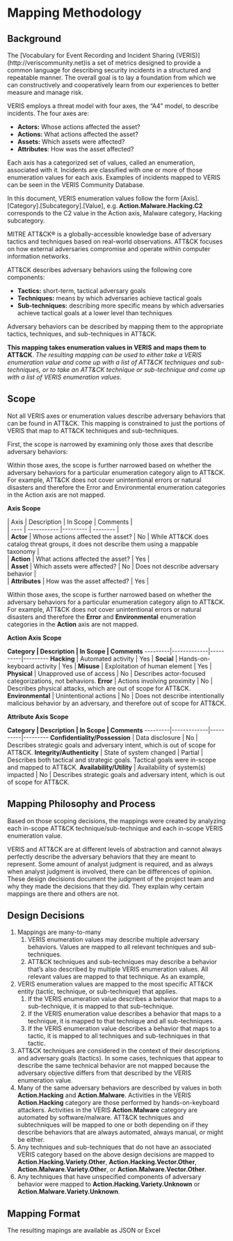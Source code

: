 <h1>Mapping Methodology</h1>

<h2>Background</h2>
<p>
The [Vocabulary for Event Recording and Incident Sharing (VERIS)](http://veriscommunity.net)is a set of metrics designed to provide a common language for describing security incidents in a structured and repeatable manner. The overall goal is to lay a foundation from which we can constructively and cooperatively learn from our experiences to better measure and manage risk.
</p>
VERIS employs a threat model with four axes, the “A4” model, to describe incidents. The four axes are:
<ul>
<li><strong>Actors:</strong> Whose actions affected the asset?
<li><strong>Actions:</strong> What actions affected the asset?
<li><strong>Assets:</strong> Which assets were affected?
<li><strong>Attributes</strong>: How was the asset affected?
</ul>
<p>
Each axis has a categorized set of values, called an enumeration, associated with it. Incidents are classified with one or more of those enumeration values for each axis.  Examples of incidents mapped to VERIS can be seen in the VERIS Community Database.
</p>

<p>
In this document, VERIS enumeration values follow the form [Axis].[Category].[Subcategory].[Value], e.g.<strong> Action.Malware.Hacking.C2</strong> corresponds to the C2 value in the Action axis, Malware category, Hacking subcategory.
</p>

<p>
MITRE ATT&CK® is a globally-accessible knowledge base of adversary tactics and techniques based on real-world observations. ATT&CK focuses on how external adversaries compromise and operate within computer information networks.
</p>

ATT&CK describes adversary behaviors using the following core components: 
<ul>
<li><strong>Tactics:</strong> short-term, tactical adversary goals
<li><strong>Techniques:</strong> means by which adversaries achieve tactical goals
<li><strong>Sub-techniques:</strong> describing more specific means by which adversaries achieve tactical goals at a lower level than techniques
</ul>

<p>
Adversary behaviors can be described by mapping them to the appropriate tactics, techniques, and sub-techniques in ATT&CK.
</p>

<strong>This mapping takes enumeration values in VERIS and maps them to ATT&CK</strong>. *The resulting mapping can be used to either take a VERIS enumeration value and come up with a list of ATT&CK techniques and sub-techniques, or to take an ATT&CK technique or sub-technique and come up with a list of VERIS enumeration values*.

<h2>Scope</h2>
<p>
Not all VERIS axes or enumeration values describe adversary behaviors that can be found in ATT&CK. This mapping is constrained to just the portions of VERIS that map to ATT&CK techniques and sub-techniques.
</p>

<p>
First, the scope is narrowed by examining only those axes that describe adversary behaviors:
</p>

<p>
Within those axes, the scope is further narrowed based on whether the adversary behaviors for a particular enumeration category align to ATT&CK. For example, ATT&CK does not cover unintentional errors or natural disasters and therefore the Error and Environmental enumeration categories in the Action axis are not mapped.
</p>

<p><strong>Axis Scope</strong></p>
<p>

| Axis | Description | In Scope | Comments |<br>
| ---- | ----------- |--------- | -------- |<br>
| <strong>Actor</strong> | Whose actions affected the asset? | No | While ATT&CK does catalog threat groups, it does not describe them using a mappable taxonomy | <br>
| <strong>Action</strong> | What actions affected the asset? | Yes | <br>
| <strong>Asset</strong> | Which assets were affected? | No | Does not describe adversary behavior | <br>
| <strong>Attributes</strong> | How was the asset affected? | Yes | <br>
</p>
<p>
Within those axes, the scope is further narrowed based on whether the adversary behaviors for a particular enumeration category align to ATT&CK. For example, ATT&CK does not cover unintentional errors or natural disasters and therefore the <strong>Error</strong> and <strong>Environmental</strong> enumeration categories in the <strong>Action</strong> axis are not mapped.
</p>

<p><strong>Action Axis Scope</strong></p>
<strong>Category | Description | In Scope | Comments</strong>
---------|-------------|----------|---------
<strong>Hacking</strong> | Automated activity | Yes |
<strong>Social</strong> | Hands-on-keyboard activity | Yes |
<strong>Misuse</strong> | Exploitation of human element | Yes |
<strong>Physical</strong> | Unapproved use of access | No | Describes actor-focused categorizations, not behaviors.
<strong>Error</strong> | Actions involving proximity | No | Describes physical attacks, which are out of scope for ATT&CK.
<strong>Environmental</strong> | Unintentional actions | No | Does not describe intentionally malicious behavior by an adversary, and therefore out of scope for ATT&CK.
<p><strong>Attribute Axis Scope</strong></p> 
<strong>Category | Description | In Scope | Comments</strong>
---------|-------------|----------|---------
<strong>Confidentiality/Possession</strong> | Data disclosure | No | Describes strategic goals and adversary intent, which is out of scope for ATT&CK.
<strong>Integrity/Authenticity</strong> | State of system changed | Partial | Describes both tactical and strategic goals. Tactical goals were in-scope and mapped to ATT&CK.
<strong>Availability/Utility</strong> | Availability of system(s) impacted | No | Describes strategic goals and adversary intent, which is out of scope for ATT&CK.
<h2>Mapping Philosophy and Process</h2>
<p>
Based on those scoping decisions, the mappings were created by analyzing each in-scope ATT&CK technique/sub-technique and each in-scope VERIS enumeration value.
</p>

<p>
VERIS and ATT&CK are at different levels of abstraction and cannot always perfectly describe the adversary behaviors that they are meant to represent. Some amount of analyst judgment is required, and as always when analyst judgment is involved, there can be differences of opinion. These design decisions document the judgment of the project team and why they made the decisions that they did. They explain why certain mappings are there and others are not.
</p>

<h2>Design Decisions</h2>
<ol>
<li>Mappings are many-to-many
<ol><li>VERIS enumeration values may describe multiple adversary behaviors. Values are mapped to all relevant techniques and sub-techniques.
<li>ATT&CK techniques and sub-techniques may describe a behavior that’s also described by multiple VERIS enumeration values. All relevant values are mapped to that technique. As an example, </ol>
<li>VERIS enumeration values are mapped to the most specific ATT&CK entity (tactic, technique, or sub-technique) that applies.
<ol><li>If the VERIS enumeration value describes a behavior that maps to a sub-technique, it is mapped to that sub-technique.
<li>If the VERIS enumeration value describes a behavior that maps to a technique, it is mapped to that technique and all sub-techniques.
<li>If the VERIS enumeration value describes a behavior that maps to a tactic, it is mapped to all techniques and sub-techniques in that tactic.</ol>
<li>ATT&CK techniques are considered in the context of their descriptions and adversary goals (tactics). In some cases, techniques that appear to describe the same technical behavior are not mapped because the adversary objective differs from that described by the VERIS enumeration value.
<li>Many of the same adversary behaviors are described by values in both <strong>Action.Hacking</strong> and <strong>Action.Malware</strong>. Activities in the VERIS <strong>Action.Hacking</strong> category are those performed by hands-on-keyboard attackers. Activities in the VERIS <strong>Action.Malware</strong> category are automated by software/malware. ATT&CK techniques and subtechniques will be mapped to one or both depending on if they describe behaviors that are always automated, always manual, or might be either.
<li>Any techniques and sub-techniques that do not have an associated VERIS category based on the above design decisions are mapped to<strong> Action.Hacking.Variety.Other</strong>, <strong>Action.Hacking.Vector.Other</strong>, <strong>Action.Malware.Variety.Other</strong>, or <strong>Action.Malware.Vector.Other</strong>.
<li>Any techniques that have unspecified components of adversary behavior were mapped to <strong>Action.Hacking.Variety.Unknown</strong> or <strong>Action.Malware.Variety.Unknown</strong>.
</ol>

<h2>Mapping Format</h2>
<p>
The resulting mapings are available as JSON or Excel
</p>

